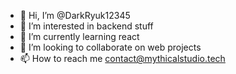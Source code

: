 - 👋 Hi, I’m @DarkRyuk12345
- 👀 I’m interested in backend stuff
- 🌱 I’m currently learning react
- 💞️ I’m looking to collaborate on web projects 
- 📫 How to reach me contact@mythicalstudio.tech 

<!---
DarkRyuk12345/DarkRyuk12345 is a ✨ special ✨ repository because its `README.md` (this file) appears on your GitHub profile.
You can click the Preview link to take a look at your changes.
--->
